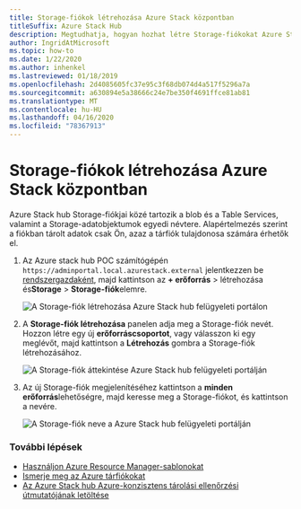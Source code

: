 ```yaml
---
title: Storage-fiókok létrehozása Azure Stack központban
titleSuffix: Azure Stack Hub
description: Megtudhatja, hogyan hozhat létre Storage-fiókokat Azure Stack központban.
author: IngridAtMicrosoft
ms.topic: how-to
ms.date: 1/22/2020
ms.author: inhenkel
ms.lastreviewed: 01/18/2019
ms.openlocfilehash: 2d4085605fc37e95c3f68db074d4a517f5296a7a
ms.sourcegitcommit: a630894e5a38666c24e7be350f4691ffce81ab81
ms.translationtype: MT
ms.contentlocale: hu-HU
ms.lasthandoff: 04/16/2020
ms.locfileid: "78367913"
---
```

# <a name="create-storage-accounts-in-azure-stack-hub"></a>Storage-fiókok létrehozása Azure Stack központban

Azure Stack hub Storage-fiókjai közé tartozik a blob és a Table Services, valamint a Storage-adatobjektumok egyedi névtere. Alapértelmezés szerint a fiókban tárolt adatok csak Ön, azaz a tárfiók tulajdonosa számára érhetők el.

1. Az Azure stack hub POC számítógépén `https://adminportal.local.azurestack.external` jelentkezzen be [rendszergazdaként](../asdk/asdk-connect.md), majd kattintson az **+ erőforrás** > létrehozása és**Storage** > **Storage-fiók**elemre.

   ![A Storage-fiók létrehozása Azure Stack hub felügyeleti portálon](media/azure-stack-provision-storage-account/image01.png)

2. A **Storage-fiók létrehozása** panelen adja meg a Storage-fiók nevét. Hozzon létre egy új **erőforráscsoportot**, vagy válasszon ki egy meglévőt, majd kattintson a **Létrehozás** gombra a Storage-fiók létrehozásához.

   ![A Storage-fiók áttekintése Azure Stack hub felügyeleti portálján](media/azure-stack-provision-storage-account/image02.png)

3. Az új Storage-fiók megjelenítéséhez kattintson a **minden erőforrás**lehetőségre, majd keresse meg a Storage-fiókot, és kattintson a nevére.

    ![A Storage-fiók neve a Azure Stack hub felügyeleti portálján](media/azure-stack-provision-storage-account/image03.png)

### <a name="next-steps"></a>További lépések

- [Használjon Azure Resource Manager-sablonokat](../user/azure-stack-arm-templates.md)
- [Ismerje meg az Azure tárfiókokat](/azure/storage/common/storage-create-storage-account)
- [Az Azure Stack hub Azure-konzisztens tárolási ellenőrzési útmutatójának letöltése](https://aka.ms/azurestacktp1doc)
